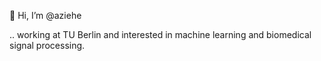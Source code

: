 👋 Hi, I’m @aziehe 

.. working at TU Berlin and interested in machine learning and biomedical signal processing.


<!---
aziehe/aziehe is a ✨ special ✨ repository because its `README.md` (this file) appears on your GitHub profile.
You can click the Preview link to take a look at your changes.
--->
